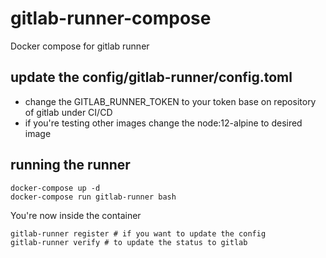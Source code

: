 # gitlab-runner-compose
Docker compose for gitlab runner

## update the config/gitlab-runner/config.toml
- change the GITLAB_RUNNER_TOKEN to your token base on repository of gitlab under CI/CD
- if you're testing other images change the node:12-alpine to desired image

## running the runner
```
docker-compose up -d
docker-compose run gitlab-runner bash
```

You're now inside the container
```
gitlab-runner register # if you want to update the config
gitlab-runner verify # to update the status to gitlab
```
